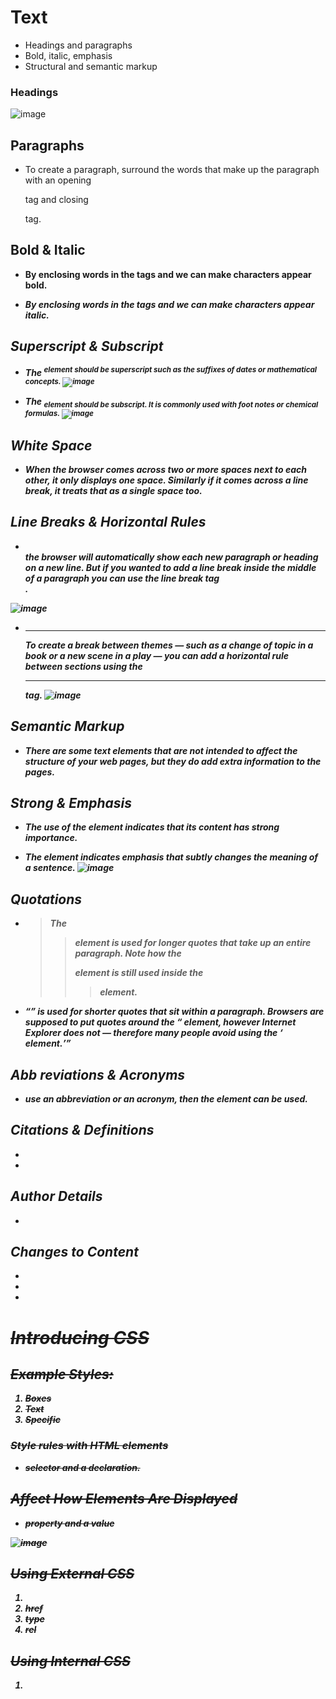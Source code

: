
# Text
* Headings and paragraphs
* Bold, italic, emphasis
* Structural and semantic markup


### Headings

![image](https://neilpatel.com/wp-content/uploads/2015/08/image354.png)

## Paragraphs
* **<p>** To create a paragraph, surround the words that make up the paragraph with an opening **<p>** tag and closing **</p>** tag.

## Bold & Italic
* **<b>** By enclosing words in the tags <b> and **</b>** we can make characters appear bold.

* **<i>** By enclosing words in the tags <i> and **</i>** we can make characters appear italic.


## Superscript & Subscript
* **<sup>** The <sup> element should be superscript such as the suffixes of dates or mathematical concepts.
![image](https://image.freepik.com/free-icon/font-style-superscript_318-48415.jpg)

* **<sub>** The <sub> element should be subscript. It is commonly used with foot notes or chemical formulas.
![image](https://upload.wikimedia.org/wikipedia/commons/thumb/6/6b/Format-subscript_i.svg/768px-Format-subscript_i.svg.png)

## White Space
* When the browser comes across two or more spaces next to each other, it only displays one space. Similarly if it comes across a line break, it treats that as a single space too.

## Line Breaks & Horizontal Rules
* **<br />** the browser will automatically show each new paragraph or heading on a new line. But if you wanted to add a line break inside the middle of a paragraph you can use the line break tag **<br />**.

![image](https://s3.ap-south-1.amazonaws.com/s3.studytonight.com/tutorials/uploads/pictures/1590818624-1.jpg)

* **<hr />** To create a break between themes — such as a change of topic in a book or a new scene in a play — you can add a horizontal rule between sections using the **<hr />** tag.
![image](https://www.lifewire.com/thmb/6eci9CScMDlWiITp3mEGhmrKBMw=/960x640/filters:no_upscale():max_bytes(150000):strip_icc()/hr-tag-html4-5b55ca6b46e0fb0037704508.png)


## Semantic Markup
* There are some text elements that are not intended to affect the structure of your web pages, but they do add extra information to the pages.

## Strong & Emphasis
* **<strong>** The use of the <strong> element indicates that its content has strong importance.


* **<em>** The <em> element indicates emphasis that subtly changes the meaning of a sentence.
![image](https://internetingishard.netlify.app/html-strong-emphasis-element-5b0eb2.c94cd79c.png)


## Quotations
* **<blockquote>** The <blockquote> element is used for longer quotes that take up an entire paragraph. Note how the <p> element is still used inside the <blockquote> element.

* **<q>** is used for shorter quotes that sit within a paragraph. Browsers are supposed to put quotes around the <q> element, however Internet Explorer does not — therefore many people avoid using the <q> element.

## Abb reviations & Acronyms
* **<abbr>** use an abbreviation or an acronym, then the <abbr> element can be used.

## Citations & Definitions
* **<cite>**
* **<dfn>**

## Author Details
* **<address>**

## Changes to Content
* **<ins>**
* **<del>**
*  **<s>**



# Introducing CSS
## Example Styles:
1. Boxes
2. Text
3. Specific


### Style rules with HTML elements
* selector and a declaration.


## Affect How Elements Are Displayed
* property and a value

![image](https://www.tutorialrepublic.com/lib/images/css-selector.png)

## Using External CSS
1. **<link>**
2. **href**
3. **type**
4. **rel**

## Using Internal CSS
1. **<style>**


## CSS Selectors:

|Selectors | Example |
|---|---|
|Universal Selector |  * {} |
| Type Selector | h1, h2, h3 {}  |
| Class Selector | .note {} |
| ID Selector | #introduction {} |
| Child Selector | li>a {} |
|Descendant Selector | p a {} |
|Adjacent Sibling Selector | p a {} |
|General Sibling Selector | h1~p {} |


## Inheritance
* If you specify the font-family or color properties on the **<body>** element, they will apply to most child elements. This is because the value of the font-family property is inherited by  hild elements.


## Why use External Style Sheets?
* When building a website there are several advantages to placing your CSS rules in a separate style sheet.